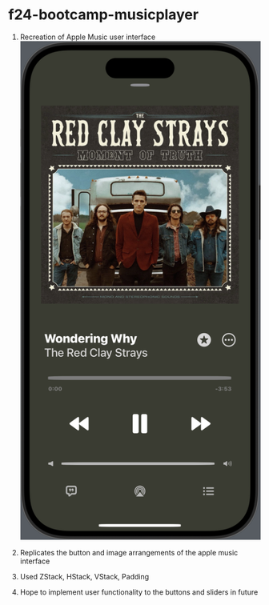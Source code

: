 # f24-bootcamp-musicplayer

1. Recreation of Apple Music user interface
![UI Screenshot](music_player_UI_screenshot.png)

2. Replicates the button and image arrangements of the apple music interface
3. Used ZStack, HStack, VStack, Padding
4. Hope to implement user functionality to the buttons and sliders in future
